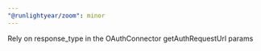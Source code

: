 ```yaml
---
"@runlightyear/zoom": minor
---
```


Rely on response_type in the OAuthConnector getAuthRequestUrl params
